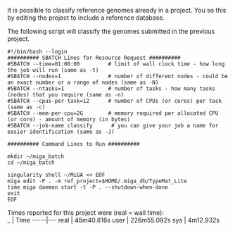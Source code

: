 It is possible to classify reference genomes already in a project. You so this by editing the project to include a reference database.  

The following script will classify the genomes submitted in the previous project.  

```
#!/bin/bash --login
########## SBATCH Lines for Resource Request ##########
#SBATCH --time=01:00:00         # limit of wall clock time - how long the job will run (same as -t)
#SBATCH --nodes=1               # number of different nodes - could be an exact number or a range of nodes (same as -N)
#SBATCH --ntasks=1              # number of tasks - how many tasks (nodes) that you require (same as -n)
#SBATCH --cpus-per-task=12      # number of CPUs (or cores) per task (same as -c)
#SBATCH --mem-per-cpu=2G        # memory required per allocated CPU (or core) - amount of memory (in bytes)
#SBATCH --job-name classify      # you can give your job a name for easier identification (same as -J)

########## Command Lines to Run ##########

mkdir ~/miga_batch
cd ~/miga_batch

singularity shell ~/MiGA << EOF
miga edit -P . -m ref_project=$HOME/.miga_db/TypeMat_Lite
time miga daemon start -t -P . --shutdown-when-done
exit
EOF
```
Times reported for this project were (real = wall time):  
 _   | Time
-----|---
real | 45m40.816s
user | 226m55.092s
sys  | 4m12.932s

